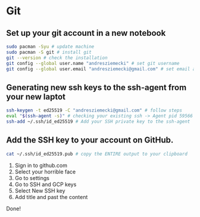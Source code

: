 # Git

## Set up your git account in a new notebook

``` bash
sudo pacman -Syu # update machine
sudo pacman -S git # install git
git --version # check the installation
git config --global user.name "andresziemecki" # set git username
git config --global user.email "andresziemecki@gmail.com" # set email address
```

## Generating new ssh keys  to the ssh-agent from your new laptot

``` bash
ssh-keygen -t ed25519 -C "andresziemecki@gmail.com" # follow steps
eval "$(ssh-agent -s)" # checking your existing ssh -> Agent pid 59566
ssh-add ~/.ssh/id_ed25519 # Add your SSH private key to the ssh-agent
```

## Add the SSH key to your account on GitHub.

``` bash
cat ~/.ssh/id_ed25519.pub # copy the ENTIRE output to your clipboard
```

1. Sign in to github.com
2. Select your horrible face
3. Go to settings
4. Go to SSH and GCP keys
5. Select New SSH key
6. Add title and past the content

Done!



